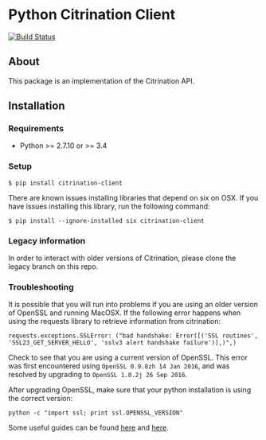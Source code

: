 # Python Citrination Client
[![Build Status](https://travis-ci.org/CitrineInformatics/python-citrination-client.svg?branch=develop)](https://travis-ci.org/CitrineInformatics/python-citrination-client)

## About

This package is an implementation of the Citrination API.

## Installation

### Requirements
 * Python >= 2.7.10 or >= 3.4
 
### Setup

```shell
$ pip install citrination-client
```

There are known issues installing libraries that depend on six on OSX. If you
have issues installing this library, run the following command:

```
$ pip install --ignore-installed six citrination-client
```

### Legacy information

In order to interact with older versions of Citrination, please clone
the legacy branch on this repo.


### Troubleshooting

It is possible that you will run into problems if you are using an older
version of OpenSSL and running MacOSX. If the following error happens when
using the requests library to retrieve information from citrination:

```
requests.exceptions.SSLError: ("bad handshake: Error([('SSL routines', 'SSL23_GET_SERVER_HELLO', 'sslv3 alert handshake failure')],)",)
```

Check to see that you are using a current version of OpenSSL. This error was
first encountered using `OpenSSL 0.9.8zh 14 Jan 2016`, and was resolved by
upgrading to `OpenSSL 1.0.2j 26 Sep 2016`.

After upgrading OpenSSL, make sure that your python installation is using the
correct version:

```
python -c "import ssl; print ssl.OPENSSL_VERSION"
```

Some useful guides can be found [here](http://stackoverflow.com/questions/24323858/python-referencing-old-ssl-version) and [here](https://comeroutewithme.com/2016/03/13/python-osx-openssl-issue/). 
